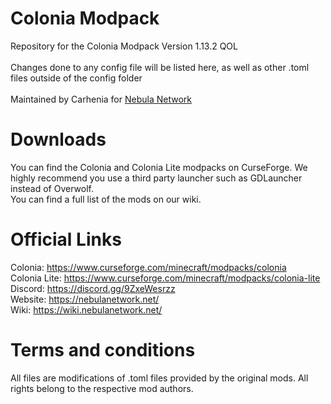 # Colonia Modpack
Repository for the Colonia Modpack
Version 1.13.2 QOL  <br />
<br /> Changes done to any config file will be listed here, as well as other .toml files outside of the config folder  <br />
<br />
Maintained by Carhenia for [Nebula Network](https://nebulanetwork.net) <br />
# Downloads
You can find the Colonia and Colonia Lite modpacks on CurseForge. We highly recommend you use a third party launcher such as GDLauncher instead of Overwolf. <br />
You can find a full list of the mods on our wiki. 
# Official Links
Colonia: https://www.curseforge.com/minecraft/modpacks/colonia <br />
Colonia Lite: https://www.curseforge.com/minecraft/modpacks/colonia-lite <br />
Discord: https://discord.gg/9ZxeWesrzz <br />
Website: https://nebulanetwork.net/ <br />
Wiki: https://wiki.nebulanetwork.net/ <br />
# Terms and conditions
All files are modifications of .toml files provided by the original mods. All rights belong to the respective mod authors. 